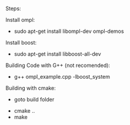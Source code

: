 Steps:

Install ompl:
* sudo apt-get install libompl-dev ompl-demos

Install boost:
* sudo apt-get install libboost-all-dev

Building Code with G++ (not recomended):
* g++ ompl_example.cpp -lboost_system

Building with cmake:
- goto build folder
* cmake ..
* make 